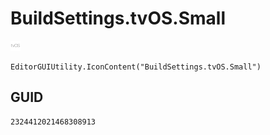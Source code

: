 # BuildSettings.tvOS.Small
![](/img/BuildSettings.tvOS.Small.png)

``` CSharp
EditorGUIUtility.IconContent("BuildSettings.tvOS.Small")
```
## GUID
```
2324412021468308913
```
